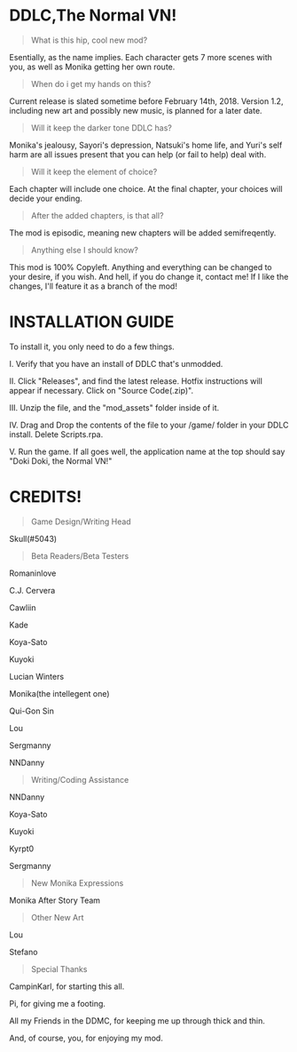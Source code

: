 # DDLC,The Normal VN!
>What is this hip, cool new mod?

Esentially, as the name implies. Each character gets 7 more scenes with you, as well as Monika getting her own route.

>When do i get my hands on this?

Current release is slated sometime before February 14th, 2018. Version 1.2, including new art and possibly new music, is planned for a later date.

>Will it keep the darker tone DDLC has?

Monika's jealousy, Sayori's depression, Natsuki's home life, and Yuri's self harm are all issues present that you can help (or fail to help) deal with.

>Will it keep the element of choice?

Each chapter will include one choice. At the final chapter, your choices will decide your ending.

>After the added chapters, is that all?

The mod is episodic, meaning new chapters will be added semifreqently.

>Anything else I should know?

This mod is 100% Copyleft. Anything and everything can be changed to your desire, if you wish. And hell, if you do change it, contact me! If I like the changes, I'll feature it as a branch of the mod!

# INSTALLATION GUIDE

To install it, you only need to do a few things.

I. Verify that you have an install of DDLC that's unmodded.

II. Click "Releases", and find the latest release. Hotfix instructions will appear if necessary. Click on "Source Code(.zip)".

III. Unzip the file, and the "mod_assets" folder inside of it.

IV. Drag and Drop the contents of the file to your /game/ folder in your DDLC install. Delete Scripts.rpa.

V. Run the game. If all goes well, the application name at the top should say "Doki Doki, the Normal VN!"

# CREDITS!

>Game Design/Writing Head

Skull(#5043)

>Beta Readers/Beta Testers

Romaninlove

C.J. Cervera
 
Cawliin

Kade

Koya-Sato

Kuyoki

Lucian Winters

Monika(the intellegent one)

Qui-Gon Sin

Lou
  
Sergmanny
    
NNDanny

>Writing/Coding Assistance

NNDanny
    
Koya-Sato
    
Kuyoki

Kyrpt0

Sergmanny

>New Monika Expressions

Monika After Story Team

>Other New Art

Lou

Stefano

>Special Thanks

CampinKarl, for starting this all.

Pi, for giving me a footing.

All my Friends in the DDMC, for keeping me up through thick and thin.

And, of course, you, for enjoying my mod.
